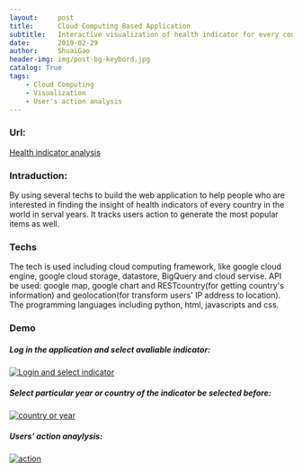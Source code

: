 ```yaml
---
layout:     post
title:      Cloud Computing Based Application
subtitle:   Interactive visualization of health indicator for every country in serval years
date:       2019-02-29
author:     ShuaiGao
header-img: img/post-bg-keybord.jpg
catalog: True
tags:
    - Cloud Computing
    - Visualization
	- User's action analysis
---  
```


### Url:
[Health indicator analysis](https://s3596156-cc2019.appspot.com/ "Health indicator analysis")
### Intraduction:
By using several techs to build the web application to help people who are interested in finding the insight of health indicators of every country in the world in serval years. It tracks users action to generate the most popular items as well.
###  Techs
The tech is used including cloud computing framework, like google cloud engine, google cloud storage, datastore, BigQuery and cloud servise. API be used: google map, google chart and RESTcountry(for getting country's information) and geolocation(for transform users' IP address to location). The programming languages including python, html, javascripts and css.
### Demo
##### Log in the application and select avaliable indicator:
[![Login and select indicator](https://cl.ly/4fe7c9052c9f/Screen%20Recording%202019-01-29%20at%2006.17.33.36%20PM.gif "Login and select indicator")](https://s3596156-cc2019.appspot.com "Login and select indicator")

##### Select particular year or country of the indicator be selected before:
[![country or year](https://cl.ly/692ec07ec69d/Screen%20Recording%202019-01-29%20at%2006.20.12.47%20PM.gif "country or year")](https://s3596156-cc2019.appspot.com "country or year")

##### Users' action anaylysis:
[![action](https://cl.ly/78f76a08e604/Screen%20Recording%202019-01-29%20at%2006.22.58.22%20PM.gif "action")](https://s3596156-cc2019.appspot.com "action")